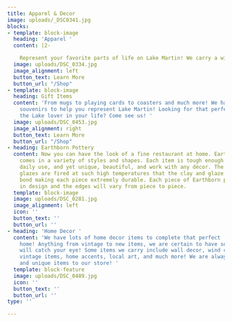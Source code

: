 ```yaml
---
title: Apparel & Decor
image: uploads/_DSC0341.jpg
blocks:
- template: block-image
  heading: 'Apparel '
  content: |2-

    Represent your favorite parts of life on Lake Martin! We carry a wide variety of shirts and hats to fit your style! Additionally, the Lake Martin carries seasonal clothing items to help make your vacationing an everyday experience!
  image: uploads/DSC_0334.jpg
  image_alignment: left
  button_text: Learn More
  button_url: "/Shop"
- template: block-image
  heading: Gift Items
  content: 'From mugs to playing cards to coasters and much more! We have the perfect
    souvenirs to help you represent Lake Martin! Looking for that perfect gift for
    the Lake lover in your life? Come see us! '
  image: uploads/DSC_0453.jpg
  image_alignment: right
  button_text: Learn More
  button_url: "/Shop"
- heading: Earthborn Pottery
  content: Now you can have the look of a fine restaurant at home. Earthborn pottery
    comes in a variety of styles and shapes. Each item is tough enough to withstand
    daily use, and yet unique, beautiful, and work with any décor. The abrasive-resistant
    glazes are fired at such high temperatures that the clay and glaze form an impenetrable
    bond making each piece extremely durable. Each piece of Earthborn pottery is organic
    in design and the edges will vary from piece to piece.
  template: block-image
  image: uploads/DSC_0281.jpg
  image_alignment: left
  icon: ''
  button_text: ''
  button_url: ''
- heading: 'Home Decor '
  content: 'We have lots of home decor items to complete that perfect  style in your
    home! Anything from vintage to new items, we are certain to have something that
    will catch your eye! Some items we carry include wall decor, wind chimes, driftwood,
    vintage items, home accents, local art, and much more! We are always adding new
    and unique items to our store! '
  template: block-feature
  image: uploads/DSC_0489.jpg
  icon: ''
  button_text: ''
  button_url: ''
type: ''

---
```

